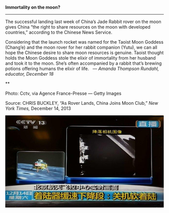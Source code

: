 **Immortality on the moon?**

****

The successful landing last week of China’s Jade Rabbit rover on the moon gives China “the right to share resources on the moon with developed countries,” according to the Chinese News Service. 

Considering that the launch rocket was named for the Taoist Moon Goddess (Chang’e) and the moon rover for her rabbit companion (Yutu), we can all hope the Chinese desire to share moon resources is genuine. Taoist thought holds the Moon Goddess stole the elixir of immortality from her husband and took it to the moon. She’s often accompanied by a rabbit that’s brewing potions offering humans the elixir of life.   *—* *Amanda Thompson Rundahl, educator, December 18*

**

Photo: Cctv, via Agence France-Presse — Getty Images

Source: CHRIS BUCKLEY, “As Rover Lands, China Joins Moon Club,” *New York Times,* December 14, 2013 

![](../images/13-12-18_2004.132.4_JadeMoonEDIT-1.jpg)
